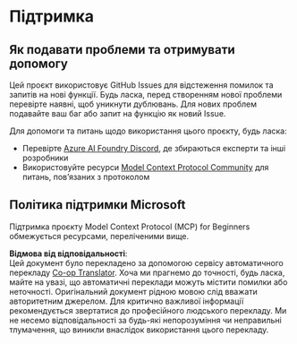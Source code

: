 <!--
CO_OP_TRANSLATOR_METADATA:
{
  "original_hash": "b3cffaf217113101e21eba532be806ea",
  "translation_date": "2025-06-17T16:21:36+00:00",
  "source_file": "SUPPORT.md",
  "language_code": "uk"
}
-->
# Підтримка

## Як подавати проблеми та отримувати допомогу  

Цей проєкт використовує GitHub Issues для відстеження помилок та запитів на нові функції. Будь ласка, перед створенням нової проблеми перевірте наявні, щоб уникнути дублювань. Для нових проблем подавайте ваш баг або запит на функцію як новий Issue.

Для допомоги та питань щодо використання цього проєкту, будь ласка:
- Перевірте [Azure AI Foundry Discord](https://discord.com/invite/ByRwuEEgH4), де збираються експерти та інші розробники
- Використовуйте ресурси [Model Context Protocol Community](https://modelcontextprotocol.io/community/) для питань, пов’язаних з протоколом

## Політика підтримки Microsoft  

Підтримка проєкту Model Context Protocol (MCP) for Beginners обмежується ресурсами, переліченими вище.

**Відмова від відповідальності**:  
Цей документ було перекладено за допомогою сервісу автоматичного перекладу [Co-op Translator](https://github.com/Azure/co-op-translator). Хоча ми прагнемо до точності, будь ласка, майте на увазі, що автоматичні переклади можуть містити помилки або неточності. Оригінальний документ рідною мовою слід вважати авторитетним джерелом. Для критично важливої інформації рекомендується звертатися до професійного людського перекладу. Ми не несемо відповідальності за будь-які непорозуміння чи неправильні тлумачення, що виникли внаслідок використання цього перекладу.